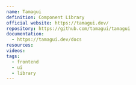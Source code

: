 ```yaml
---
name: Tamagui
definition: Component Library
official website: https://tamagui.dev/
repository: https://github.com/tamagui/tamagui
documentation:
  - https://tamagui.dev/docs
resources: 
videos:
tags:
  - frontend
  - ui
  - library
---
```

